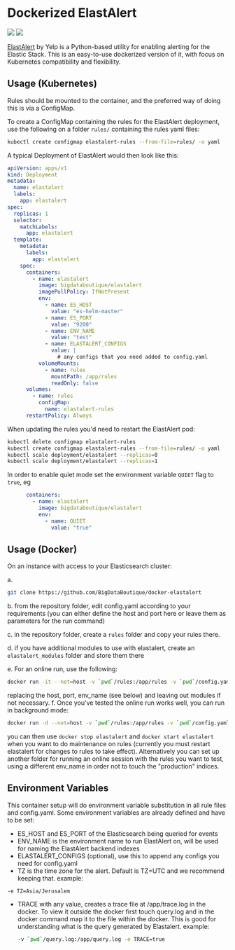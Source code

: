 # Dockerized ElastAlert

![](https://img.shields.io/docker/v/bigdataboutique/elastalert)  ![](https://img.shields.io/docker/pulls/bigdataboutique/elastalert)

[ElastAlert](https://github.com/Yelp/elastalert) by Yelp is a Python-based utility for enabling alerting for the Elastic Stack. This is an easy-to-use dockerized version of it, with focus on Kubernetes compatibility and flexibility.

## Usage (Kubernetes)

Rules should be mounted to the container, and the preferred way of doing this is via a ConfigMap.

To create a ConfigMap containing the rules for the ElastAlert deployment, use the following on a folder `rules/` containing the rules yaml files:

```bash
kubectl create configmap elastalert-rules --from-file=rules/ -o yaml
```

A typical Deployment of ElastAlert would then look like this:

```yaml
apiVersion: apps/v1
kind: Deployment
metadata:
  name: elastalert
  labels:
    app: elastalert
spec:
  replicas: 1
  selector:
    matchLabels:
      app: elastalert
  template:
    metadata:
      labels:
        app: elastalert
    spec:
      containers:
        - name: elastalert
          image: bigdataboutique/elastalert
          imagePullPolicy: IfNotPresent
          env:
            - name: ES_HOST
              value: "es-helm-master"
            - name: ES_PORT
              value: "9200"
            - name: ENV_NAME
              value: "test"
            - name: ELASTALERT_CONFIGS
              value: |
                # any configs that you need added to config.yaml
          volumeMounts:
            - name: rules
              mountPath: /app/rules
              readOnly: false
      volumes:
        - name: rules
          configMap:
            name: elastalert-rules
      restartPolicy: Always
```

When updating the rules you'd need to restart the ElastAlert pod:

```bash
kubectl delete configmap elastalert-rules
kubectl create configmap elastalert-rules --from-file=rules/ -o yaml
kubectl scale deployment/elastalert --replicas=0
kubectl scale deployment/elastalert --replicas=1
```

In order to enable quiet mode set the environment variable `QUIET` flag to `true`, eg

```yaml
      containers:
        - name: elastalert
          image: bigdataboutique/elastalert
          env:
            - name: QUIET
              value: "true"
```

## Usage (Docker)
On an instance with access to your Elasticsearch cluster:

a.
```bash
git clone https://github.com/BigDataBoutique/docker-elastalert
```
b. from the repository folder, edit config.yaml according to your requirements (you can either define the host and port here or leave them as parameters for the run command)

c. in the repository folder, create a `rules` folder and copy your rules there.

d. if you have additional modules to use with elastalert, create an `elastalert_modules` folder and store them there

e. For an online run, use the following:
```bash
docker run -it --net=host -v `pwd`/rules:/app/rules -v `pwd`/config.yaml:/config.yaml -v `pwd`/elastalert_modules:/etc/elastalert/elastalert_modules -e ES_HOST=localhost -e ES_PORT=9200 -e ENV_NAME=bdbq --rm --name elastalert bigdataboutique/elastalert
```
replacing the host, port, env_name (see below) and leaving out modules if not necessary.
f. Once you've tested the online run works well, you can run in background mode:
```bash
docker run -d --net=host -v `pwd`/rules:/app/rules -v `pwd`/config.yaml:/config.yaml -v `pwd`/elastalert_modules:/etc/elastalert/elastalert_modules -e ES_HOST=localhost -e ES_PORT=9200 -e ENV_NAME=bdbq --name elastalert bigdataboutique/elastalert
```
you can then use `docker stop elastalert` and `docker start elastalert` when you want to do maintenance on rules (currently you must restart elastalert for changes to rules to take effect). Alternatively you can set up another folder for running an online session with the rules you want to test, using a different env_name in order not to touch the "production" indices.


## Environment Variables

This container setup will do environment variable substitution in all rule files and config.yaml. Some environment variables are already defined and have to be set:

* ES_HOST and ES_PORT of the Elasticsearch being queried for events
* ENV_NAME is the environment name to run ElastAlert on, will be used for naming the ElastAlert backend indexes
* ELASTALERT_CONFIGS (optional), use this to append any configs you need for config.yaml
* TZ is the time zone for the alert. Default is TZ=UTC and we recommend keeping that.
example:

 `-e TZ=Asia/Jerusalem`
* TRACE with any value, creates a trace file at /app/trace.log in the docker. To view it outside the docker first touch query.log and in the docker command map it to the file within the docker. This is good for understanding what is the query generated by Elastalert. example:

    ```bash
    -v `pwd`/query.log:/app/query.log -e TRACE=true
    ```
